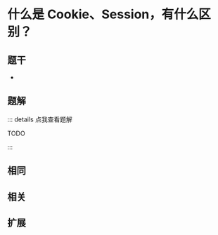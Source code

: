 # 什么是 Cookie、Session，有什么区别？


## 题干

- 



## 题解

::: details 点我查看题解

  TODO

:::



## 相同


## 相关


## 扩展

